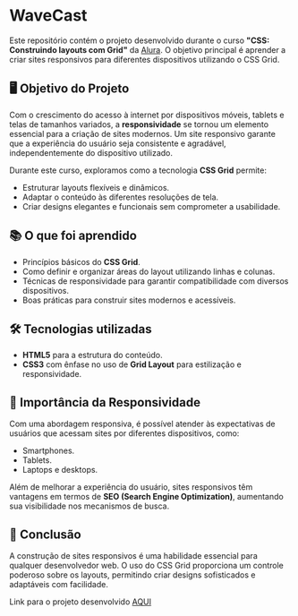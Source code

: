 # WaveCast
 
Este repositório contém o projeto desenvolvido durante o curso **"CSS: Construindo layouts com Grid"** da [Alura](https://www.alura.com.br). O objetivo principal é aprender a criar sites responsivos para diferentes dispositivos utilizando o CSS Grid.

## 🖥️ Objetivo do Projeto

Com o crescimento do acesso à internet por dispositivos móveis, tablets e telas de tamanhos variados, a **responsividade** se tornou um elemento essencial para a criação de sites modernos. Um site responsivo garante que a experiência do usuário seja consistente e agradável, independentemente do dispositivo utilizado.

Durante este curso, exploramos como a tecnologia **CSS Grid** permite:
- Estruturar layouts flexíveis e dinâmicos.
- Adaptar o conteúdo às diferentes resoluções de tela.
- Criar designs elegantes e funcionais sem comprometer a usabilidade.

## 📚 O que foi aprendido
- Princípios básicos do **CSS Grid**.
- Como definir e organizar áreas do layout utilizando linhas e colunas.
- Técnicas de responsividade para garantir compatibilidade com diversos dispositivos.
- Boas práticas para construir sites modernos e acessíveis.

## 🛠️ Tecnologias utilizadas
- **HTML5** para a estrutura do conteúdo.
- **CSS3** com ênfase no uso de **Grid Layout** para estilização e responsividade.

## 🚀 Importância da Responsividade
Com uma abordagem responsiva, é possível atender às expectativas de usuários que acessam sites por diferentes dispositivos, como:
- Smartphones.
- Tablets.
- Laptops e desktops.

Além de melhorar a experiência do usuário, sites responsivos têm vantagens em termos de **SEO (Search Engine Optimization)**, aumentando sua visibilidade nos mecanismos de busca.

## 🌟  Conclusão 

A construção de sites responsivos é uma habilidade essencial para qualquer desenvolvedor web. O uso do CSS Grid proporciona um controle poderoso sobre os layouts, permitindo criar designs sofisticados e adaptáveis com facilidade.

Link para o projeto desenvolvido [AQUI](https://firesku11john.github.io/WaveCast/)

